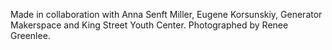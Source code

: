 Made in collaboration with Anna Senft Miller, Eugene Korsunskiy, Generator Makerspace and King Street Youth Center. Photographed by Renee Greenlee.
